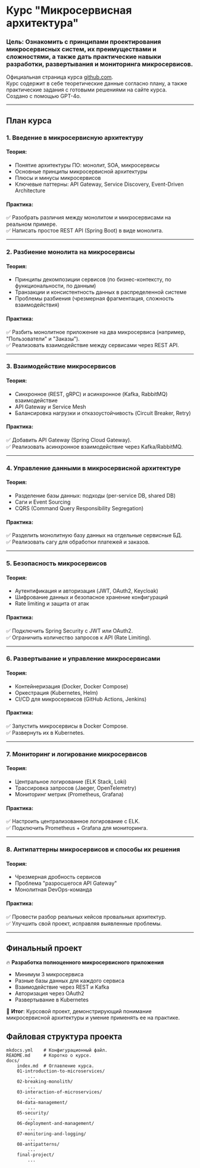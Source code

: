 # Курс "Микросервисная архитектура"

### Цель: Ознакомить с принципами проектирования микросервисных систем, их преимуществами и сложностями, а также дать практические навыки разработки, развертывания и мониторинга микросервисов.
Официальная страница курса [github.com](https://github.com/furaizi/Microservices-Course).  
Курс содержит в себе теоретические данные согласно плану, а также практические задания с готовыми решениями на сайте курса.  
Создано с помощью GPT-4o.

---

## План курса

### 1. Введение в микросервисную архитектуру

#### Теория:
- Понятие архитектуры ПО: монолит, SOA, микросервисы
- Основные принципы микросервисной архитектуры
- Плюсы и минусы микросервисов
- Ключевые паттерны: API Gateway, Service Discovery, Event-Driven Architecture

#### Практика:
✅ Разобрать различия между монолитом и микросервисами на реальном примере.  
✅ Написать простое REST API (Spring Boot) в виде монолита.

---

### 2. Разбиение монолита на микросервисы

#### Теория:
- Принципы декомпозиции сервисов (по бизнес-контексту, по функциональности, по данным)
- Транзакции и консистентность данных в распределенной системе
- Проблемы разбиения (чрезмерная фрагментация, сложность взаимодействия)

#### Практика:
✅ Разбить монолитное приложение на два микросервиса (например, "Пользователи" и "Заказы").  
✅ Реализовать взаимодействие между сервисами через REST API.

---

### 3. Взаимодействие микросервисов

#### Теория:
- Синхронное (REST, gRPC) и асинхронное (Kafka, RabbitMQ) взаимодействие
- API Gateway и Service Mesh
- Балансировка нагрузки и отказоустойчивость (Circuit Breaker, Retry)

#### Практика:
✅ Добавить API Gateway (Spring Cloud Gateway).  
✅ Реализовать асинхронное взаимодействие через Kafka/RabbitMQ.

---

### 4. Управление данными в микросервисной архитектуре

#### Теория:
- Разделение базы данных: подходы (per-service DB, shared DB)
- Саги и Event Sourcing
- CQRS (Command Query Responsibility Segregation)

#### Практика:
✅ Разделить монолитную базу данных на отдельные сервисные БД.  
✅ Реализовать сагу для обработки платежей и заказов.

---

### 5. Безопасность микросервисов

#### Теория:
- Аутентификация и авторизация (JWT, OAuth2, Keycloak)
- Шифрование данных и безопасное хранение конфигураций
- Rate limiting и защита от атак

#### Практика:
✅ Подключить Spring Security с JWT или OAuth2.  
✅ Ограничить количество запросов к API (Rate Limiting).

---

### 6. Развертывание и управление микросервисами

#### Теория:
- Контейнеризация (Docker, Docker Compose)
- Оркестрация (Kubernetes, Helm)
- CI/CD для микросервисов (GitHub Actions, Jenkins)

#### Практика:
✅ Запустить микросервисы в Docker Compose.  
✅ Развернуть их в Kubernetes.

---

### 7. Мониторинг и логирование микросервисов

#### Теория:
- Центральное логирование (ELK Stack, Loki)
- Трассировка запросов (Jaeger, OpenTelemetry)
- Мониторинг метрик (Prometheus, Grafana)

#### Практика:
✅ Настроить централизованное логирование с ELK.  
✅ Подключить Prometheus + Grafana для мониторинга.

---

### 8. Антипаттерны микросервисов и способы их решения

#### Теория:
- Чрезмерная дробность сервисов
- Проблема "разросшегося API Gateway"
- Монолитная DevOps-команда

#### Практика:
✅ Провести разбор реальных кейсов провальных архитектур.  
✅ Улучшить свой проект, исправляя выявленные проблемы.

---

## Финальный проект

🔥 **Разработка полноценного микросервисного приложения**

- Минимум 3 микросервиса
- Разные базы данных для каждого сервиса
- Взаимодействие через REST и Kafka
- Авторизация через OAuth2
- Развертывание в Kubernetes

📌 **Итог**: Курсовой проект, демонстрирующий понимание микросервисной архитектуры и умение применять ее на практике.

## Файловая структура проекта

    mkdocs.yml    # Конфигурационный файл.
    README.md     # Коротко о курсе.
    docs/
        index.md  # Оглавление курса.
        01-introduction-to-microservices/
            ...
        02-breaking-monolith/
            ...
        03-interaction-of-microservices/
            ...
        04-data-management/
            ...
        05-security/
            ...
        06-deployment-and-management/
            ...
        07-monitoring-and-logging/
            ...
        08-antipatterns/
            ...
        final-project/
            ...
